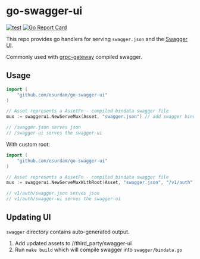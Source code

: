 go-swagger-ui
============

[![test](https://github.com/esurdam/go-swagger-ui/actions/workflows/go.yml/badge.svg)](https://github.com/esurdam/go-swagger-ui/actions/workflows/go.yml)
[![Go Report Card](https://goreportcard.com/badge/github.com/esurdam/go-swagger-ui)](https://goreportcard.com/report/github.com/esurdam/go-swagger-ui)

This repo provides go handlers for serving `swagger.json` and the [Swagger UI](https://swagger.io/tools/swagger-ui/).

Commonly used with [grpc-gateway](https://github.com/grpc-ecosystem/grpc-gateway) compiled swagger.  

## Usage

```go
import (
	"github.com/esurdam/go-swagger-ui"
)

// Asset represents a AssetFn - compiled bindata swagger file
mux := swaggerui.NewServeMux(Asset, "swagger.json") // add swagger bindata asset

// /swagger.json serves json
// /swagger-ui serves the swagger-ui
```


With custom root:
```go
import (
	"github.com/esurdam/go-swagger-ui"
)

// Asset represents a AssetFn - compiled bindata swagger file
mux := swaggerui.NewServeMuxWithRoot(Asset, "swagger.json", "/v1/auth") // add swagger bindata asset

// v1/auth/swagger.json serves json
// v1/auth/swagger-ui serves the swagger-ui
```

## Updating UI

`swagger` directory contains auto-generated output.

1. Add updated assets to //third_party/swagger-ui
2. Run `make build` which will compile swagger into `swagger/bindata.go`
